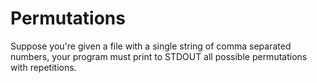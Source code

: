 # Permutations

Suppose you're given a file with a single string of comma separated numbers, your program must print to STDOUT all possible permutations with repetitions.
